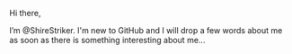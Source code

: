 Hi there,

I’m @ShireStriker. I'm new to GitHub and I will drop a few words about me as soon as there is something interesting about me...

<!--
- 👋 Hi, I’m @ShireStriker
- 👀 I’m interested in ...
- 🌱 I’m currently learning ...
- 💞️ I’m looking to collaborate on ...
- 📫 How to reach me ...

ShireStriker/ShireStriker is a ✨ special ✨ repository because its `README.md` (this file) appears on your GitHub profile.
You can click the Preview link to take a look at your changes.
--->
